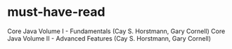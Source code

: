 # must-have-read

Core Java Volume I - Fundamentals (Cay S. Horstmann, Gary Cornell)
Core Java Volume II - Advanced Features (Cay S. Horstmann, Gary Cornell)
